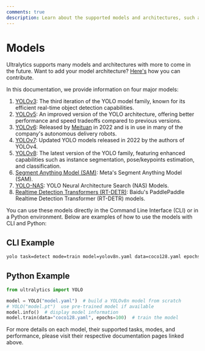 ```yaml
---
comments: true
description: Learn about the supported models and architectures, such as YOLOv3, YOLOv5, and YOLOv8, and how to contribute your own model to Ultralytics.
---
```


# Models

Ultralytics supports many models and architectures with more to come in the future. Want to add your model architecture? [Here's](../help/contributing.md) how you can contribute.

In this documentation, we provide information on four major models:

1. [YOLOv3](./yolov3.md): The third iteration of the YOLO model family, known for its efficient real-time object detection capabilities.
2. [YOLOv5](./yolov5.md): An improved version of the YOLO architecture, offering better performance and speed tradeoffs compared to previous versions.
3. [YOLOv6](./yolov6.md): Released by [Meituan](https://about.meituan.com/) in 2022 and is in use in many of the company's autonomous delivery robots.
4. [YOLOv7](./yolov7.md): Updated YOLO models released in 2022 by the authors of YOLOv4.
5. [YOLOv8](./yolov8.md): The latest version of the YOLO family, featuring enhanced capabilities such as instance segmentation, pose/keypoints estimation, and classification.
6. [Segment Anything Model (SAM)](./sam.md): Meta's Segment Anything Model (SAM).
7. [YOLO-NAS](./yolo-nas.md): YOLO Neural Architecture Search (NAS) Models.
8. [Realtime Detection Transformers (RT-DETR)](./rtdetr.md): Baidu's PaddlePaddle Realtime Detection Transformer (RT-DETR) models.

You can use these models directly in the Command Line Interface (CLI) or in a Python environment. Below are examples of how to use the models with CLI and Python:

## CLI Example

```bash
yolo task=detect mode=train model=yolov8n.yaml data=coco128.yaml epochs=100
```

## Python Example

```python
from ultralytics import YOLO

model = YOLO("model.yaml")  # build a YOLOv8n model from scratch
# YOLO("model.pt")  use pre-trained model if available
model.info()  # display model information
model.train(data="coco128.yaml", epochs=100)  # train the model
```

For more details on each model, their supported tasks, modes, and performance, please visit their respective documentation pages linked above.
